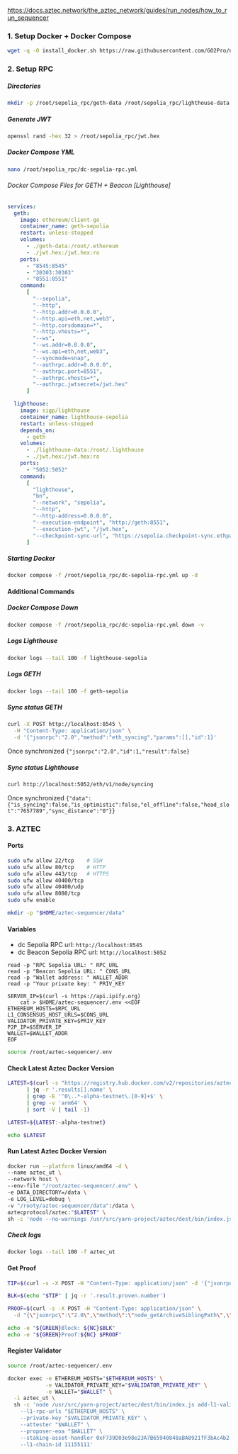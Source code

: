 

https://docs.aztec.network/the_aztec_network/guides/run_nodes/how_to_run_sequencer


### 1. Setup Docker + Docker Compose

```bash
wget -q -O install_docker.sh https://raw.githubusercontent.com/GO2Pro/nodes/refs/heads/main/_ubuntu/install_docker.sh && sudo chmod +x install_docker.sh && ./install_docker.sh
```

### 2. Setup RPC

##### Directories
```bash
mkdir -p /root/sepolia_rpc/geth-data /root/sepolia_rpc/lighthouse-data
```
##### Generate JWT
```bash
openssl rand -hex 32 > /root/sepolia_rpc/jwt.hex
```
##### Docker Compose YML
```bash
nano /root/sepolia_rpc/dc-sepolia-rpc.yml
```

###### Docker Compose Files for GETH + Beacon [Lighthouse]
```yaml
services:
  geth:
    image: ethereum/client-go
    container_name: geth-sepolia
    restart: unless-stopped
    volumes:
      - ./geth-data:/root/.ethereum
      - ./jwt.hex:/jwt.hex:ro
    ports:
      - "8545:8545"
      - "30303:30303"
      - "8551:8551"
    command:
      [
        "--sepolia",
        "--http",
        "--http.addr=0.0.0.0",
        "--http.api=eth,net,web3",
        "--http.corsdomain=*",
        "--http.vhosts=*",
        "--ws",
        "--ws.addr=0.0.0.0",
        "--ws.api=eth,net,web3",
        "--syncmode=snap",
        "--authrpc.addr=0.0.0.0",
        "--authrpc.port=8551",
        "--authrpc.vhosts=*",
        "--authrpc.jwtsecret=/jwt.hex"
      ]

  lighthouse:
    image: sigp/lighthouse
    container_name: lighthouse-sepolia
    restart: unless-stopped
    depends_on:
      - geth
    volumes:
      - ./lighthouse-data:/root/.lighthouse
      - ./jwt.hex:/jwt.hex:ro
    ports:
      - "5052:5052"
    command:
      [
        "lighthouse",
        "bn",
        "--network", "sepolia",
        "--http",
        "--http-address=0.0.0.0",
        "--execution-endpoint", "http://geth:8551",
        "--execution-jwt", "/jwt.hex",
        "--checkpoint-sync-url", "https://sepolia.checkpoint-sync.ethpandaops.io"
      ]
```
##### Starting Docker
```bash
docker compose -f /root/sepolia_rpc/dc-sepolia-rpc.yml up -d
```

#### Additional Commands
##### Docker Compose Down
```bash
docker compose -f /root/sepolia_rpc/dc-sepolia-rpc.yml down -v
```
##### Logs Lighthouse
```bash
docker logs --tail 100 -f lighthouse-sepolia
```
##### Logs GETH
```bash
docker logs --tail 100 -f geth-sepolia
```
##### Sync status GETH
```bash
curl -X POST http://localhost:8545 \
  -H "Content-Type: application/json" \
  -d '{"jsonrpc":"2.0","method":"eth_syncing","params":[],"id":1}'
```

Once synchronized `{"jsonrpc":"2.0","id":1,"result":false}`

##### Sync status Lighthouse
```bash
curl http://localhost:5052/eth/v1/node/syncing
```


Once synchronized `{"data":{"is_syncing":false,"is_optimistic":false,"el_offline":false,"head_slot":"7657789","sync_distance":"0"}}`


### 3. AZTEC

#### Ports
```bash
sudo ufw allow 22/tcp    # SSH
sudo ufw allow 80/tcp    # HTTP
sudo ufw allow 443/tcp   # HTTPS
sudo ufw allow 40400/tcp
sudo ufw allow 40400/udp
sudo ufw allow 8080/tcp
sudo ufw enable
```

```bash
mkdir -p "$HOME/aztec-sequencer/data"
```




#### Variables
- dc Sepolia RPC url: `http://localhost:8545`
- dc Beacon Sepolia RPC url: `http://localhost:5052`
```
read -p "RPC Sepolia URL: " RPC_URL
read -p "Beacon Sepolia URL: " CONS_URL
read -p "Wallet address: " WALLET_ADDR
read -p "Your private key: " PRIV_KEY

SERVER_IP=$(curl -s https://api.ipify.org)
    cat > $HOME/aztec-sequencer/.env <<EOF
ETHEREUM_HOSTS=$RPC_URL
L1_CONSENSUS_HOST_URLS=$CONS_URL
VALIDATOR_PRIVATE_KEY=$PRIV_KEY
P2P_IP=$SERVER_IP
WALLET=$WALLET_ADDR
EOF
```

```bash
source /root/aztec-sequencer/.env
```

#### Check Latest Aztec Docker Version
```bash
LATEST=$(curl -s "https://registry.hub.docker.com/v2/repositories/aztecprotocol/aztec/tags?page_size=100" \
      | jq -r '.results[].name' \
      | grep -E '^0\..*-alpha-testnet\.[0-9]+$' \
      | grep -v 'arm64' \
      | sort -V | tail -1)

LATEST=${LATEST:-alpha-testnet}

echo $LATEST
```
#### Run Latest Aztec Docker Version
```bash
docker run --platform linux/amd64 -d \
--name aztec_ut \
--network host \
--env-file "/root/aztec-sequencer/.env" \
-e DATA_DIRECTORY=/data \
-e LOG_LEVEL=debug \
-v "/rooty/aztec-sequencer/data":/data \
aztecprotocol/aztec:"$LATEST" \
sh -c 'node --no-warnings /usr/src/yarn-project/aztec/dest/bin/index.js start --network alpha-testnet --node --archiver --sequencer'
```
##### Check logs
```bash
docker logs --tail 100 -f aztec_ut
```

#### Get Proof
```bash
TIP=$(curl -s -X POST -H "Content-Type: application/json" -d '{"jsonrpc":"2.0","method":"node_getL2Tips","params":[],"id":1}' http://localhost:8080)

BLK=$(echo "$TIP" | jq -r '.result.proven.number')

PROOF=$(curl -s -X POST -H "Content-Type: application/json" \
  -d "{\"jsonrpc\":\"2.0\",\"method\":\"node_getArchiveSiblingPath\",\"params\":[${BLK},${BLK}],\"id\":1}" http://localhost:8080 | jq -r '.result')

echo -e "${GREEN}Block: ${NC}$BLK"
echo -e "${GREEN}Proof:${NC} $PROOF"
```

#### Register Validator
```bash
source /root/aztec-sequencer/.env
```

```bash
docker exec -e ETHEREUM_HOSTS="$ETHEREUM_HOSTS" \
            -e VALIDATOR_PRIVATE_KEY="$VALIDATOR_PRIVATE_KEY" \
            -e WALLET="$WALLET" \
  -i aztec_ut \
  sh -c 'node /usr/src/yarn-project/aztec/dest/bin/index.js add-l1-validator \
    --l1-rpc-urls "$ETHEREUM_HOSTS" \
    --private-key "$VALIDATOR_PRIVATE_KEY" \
    --attester "$WALLET" \
    --proposer-eoa "$WALLET" \
    --staking-asset-handler 0xF739D03e98e23A7B65940848aBA8921fF3bAc4b2 \
    --l1-chain-id 11155111'
```
